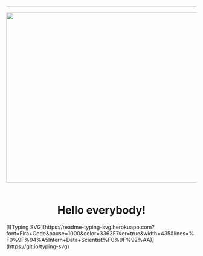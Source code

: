 ---
<div align="center">
  <img src="https://media3.giphy.com/media/l46Cy1rHbQ92uuLXa/giphy.gif" width="600" height="450"/>
</div> <br>
<h1 align="center">Hello everybody!</h1>
[![Typing SVG](https://readme-typing-svg.herokuapp.com?font=Fira+Code&pause=1000&color=3363F7&center=true&width=435&lines=%F0%9F%94%A5Intern+Data+Scientist%F0%9F%92%AA)](https://git.io/typing-svg)<br>

